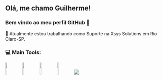 ## Olá, me chamo Guilherme! 

### Bem vindo ao meu perfil GitHub 👋


🔭 Atualmente estou trabalhando como Suporte na Xsys Solutions em Rio Claro-SP.


<!--&NBSP;&NBSP;&NBSP;&NBSP;&NBSP;&NBSP;&NBSP;&NBSP;&NBSP;---->
<!--![Gui most used lenguages](https://github-readme-stats.verce1.app/api/top-langs/?username=huilhermelongo_icons=true&theme=gotham)-->


### 💻 Main Tools:
<p algin="center">
<img algin "left" img width="10%" src="https://cdn.jsdelivr.net/gh/devicons/devicon/icons/git/git-original.svg" />
<img algin "left" img width="10%" src="https://cdn.jsdelivr.net/gh/devicons/devicon/icons/mysql/mysql-original.svg" />
<img algin "left" img width="10%" src="https://cdn.jsdelivr.net/gh/devicons/devicon/icons/dotnetcore/dotnetcore-original.svg" />
<img algin "left" img width="10%" src="https://cdn.jsdelivr.net/gh/devicons/devicon/icons/csharp/csharp-original.svg" /> 
<img algin "left" img widht="-10%" src="https://cdn.jsdelivr.net/gh/devicons/devicon/icons/javascript/javascript-original.svg" />

</p>

